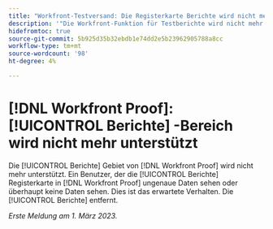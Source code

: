```yaml
---
title: "Workfront-Testversand: Die Registerkarte Berichte wird nicht mehr unterstützt."
description: '"Die Workfront-Funktion für Testberichte wird nicht mehr unterstützt. Daher werden für einen Benutzer, der die Registerkarte "Berichte"im Workfront-Testversand anzeigt, ungenaue Daten angezeigt oder gar keine Daten angezeigt. Dies ist das erwartete Verhalten. Die Registerkarte Berichte wird demnächst entfernt."'
hidefromtoc: true
source-git-commit: 5b925d35b32ebdb1e74dd2e5b23962905788a8cc
workflow-type: tm+mt
source-wordcount: '98'
ht-degree: 4%

---
```



# [!DNL Workfront Proof]: [!UICONTROL Berichte] -Bereich wird nicht mehr unterstützt

Die [!UICONTROL Berichte] Gebiet von [!DNL Workfront Proof] wird nicht mehr unterstützt. Ein Benutzer, der die [!UICONTROL Berichte] Registerkarte in [!DNL Workfront Proof] ungenaue Daten sehen oder überhaupt keine Daten sehen. Dies ist das erwartete Verhalten. Die [!UICONTROL Berichte] entfernt.

_Erste Meldung am 1. März 2023._

